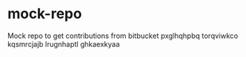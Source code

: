 # mock-repo
Mock repo to get contributions from bitbucket
pxglhqhpbq torqviwkco kqsmrcjajb lrugnhaptl ghkaexkyaa
